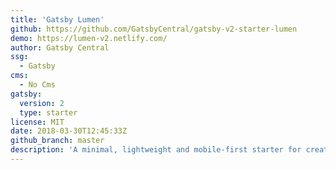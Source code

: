 ```yaml
---
title: 'Gatsby Lumen'
github: https://github.com/GatsbyCentral/gatsby-v2-starter-lumen
demo: https://lumen-v2.netlify.com/
author: Gatsby Central
ssg:
  - Gatsby
cms:
  - No Cms
gatsby:
  version: 2
  type: starter
license: MIT
date: 2018-03-30T12:45:33Z
github_branch: master
description: 'A minimal, lightweight and mobile-first starter for creating blazing-fast static blogs.'
---
```

